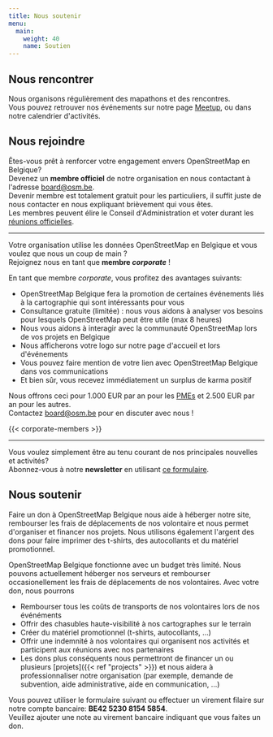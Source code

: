 ```yaml
---
title: Nous soutenir
menu:
  main:
    weight: 40
    name: Soutien
---
```


## Nous rencontrer

Nous organisons régulièrement des mapathons et des rencontres.  
Vous pouvez retrouver nos événements sur notre page [Meetup](https://www.meetup.com/OpenStreetMap-Belgium/), ou dans notre calendrier d'activités.

## Nous rejoindre

Êtes-vous prêt à renforcer votre engagement envers OpenStreetMap en Belgique?  
Devenez un **membre officiel** de notre organisation en nous contactant à l'adresse <board@osm.be>.  
Devenir membre est totalement gratuit pour les particuliers, il suffit juste de nous contacter en nous expliquant brièvement qui vous êtes.  
Les membres peuvent élire le Conseil d'Administration et voter durant les [réunions officielles](https://github.com/osmbe/working-group-bylaws/tree/master/minutes).

---

Votre organisation utilise les données OpenStreetMap en Belgique et vous voulez que nous un coup de main ?  
Rejoignez nous en tant que **membre *corporate*** !

En tant que membre *corporate*, vous profitez des avantages suivants:

- OpenStreetMap Belgique fera la promotion de certaines événements liés à la cartographie qui sont intéressants pour vous
- Consultance gratuite (limitée) : nous vous aidons à analyser vos besoins pour lesquels OpenStreetMap peut être utile (max 8 heures)
- Nous vous aidons à interagir avec la communauté OpenStreetMap lors de vos projets en Belgique
- Nous afficherons votre logo sur notre page d'accueil et lors d'événements
- Vous pouvez faire mention de votre lien avec OpenStreetMap Belgique dans vos communications
- Et bien sûr, vous recevez immédiatement un surplus de karma positif

Nous offrons ceci pour 1.000 EUR par an pour les [PMEs](https://ec.europa.eu/growth/smes/sme-definition_fr) et 2.500 EUR par an pour les autres.  
Contactez <board@osm.be> pour en discuter avec nous !

{{< corporate-members >}}

---

Vous voulez simplement être au tenu courant de nos principales nouvelles et activités?  
Abonnez-vous à notre **newsletter** en utilisant [ce formulaire](https://osm.us13.list-manage.com/subscribe?u=cc6632a49e784f67574e50269&id=5c2416bba6).

## Nous soutenir

Faire un don à OpenStreetMap Belgique nous aide à héberger notre site, rembourser les frais de déplacements de nos volontaire et nous permet d'organiser et financer nos projets. Nous utilisons également l'argent des dons pour faire imprimer des t-shirts, des autocollants et du matériel promotionnel.

OpenStreetMap Belgique fonctionne avec un budget très limité. Nous pouvons actuellement héberger nos serveurs et rembourser occasionellement les frais de déplacements de nos volontaires.
Avec votre don, nous pourrons

- Rembourser tous les coûts de transports de nos volontaires lors de nos événéments
- Offrir des chasubles haute-visibilité à nos cartographes sur le terrain
- Créer du matériel promotionnel (t-shirts, autocollants, ...)
- Offrir une indemnité à nos volontaires qui organisent nos activités et participent aux réunions avec nos partenaires
- Les dons plus conséquents nous permettront de financer un ou plusieurs [projets]({{< ref "projects" >}}) et nous aidera à professionnaliser notre organisation (par exemple, demande de subvention, aide administrative, aide en communication, ...)

Vous pouvez utiliser le formulaire suivant ou effectuer un virement filaire sur notre compte bancaire: **BE42 5230 8154 5854**.  
Veuillez ajouter une note au virement bancaire indiquant que vous faites un don.